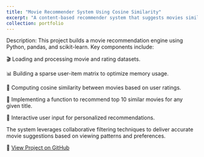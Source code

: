 ```yaml
---
title: "Movie Recommender System Using Cosine Similarity"
excerpt: "A content-based recommender system that suggests movies similar to a user’s input by analyzing cosine similarity between movie ratings."
collection: portfolio
---
```


Description:
This project builds a movie recommendation engine using Python, pandas, and scikit-learn. Key components include:

🎬 Loading and processing movie and rating datasets.

📊 Building a sparse user-item matrix to optimize memory usage.

🧮 Computing cosine similarity between movies based on user ratings.

🤖 Implementing a function to recommend top 10 similar movies for any given title.

🔎 Interactive user input for personalized recommendations.

The system leverages collaborative filtering techniques to deliver accurate movie suggestions based on viewing patterns and preferences.


🔗 [View Project on GitHub](https://github.com/cesarjaidar/portfolio/blob/master/files/Recommender%20System)
